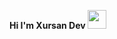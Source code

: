 <strong> Hi I'm Xursan Dev </strong> <img src="https://c.tenor.com/X24gHDQ9OoQAAAAi/grinning-face-with-smiling-eyes-joypixels.gif" width="30"/>



<!--
**xursanddev/xursanddev** is a ✨ _special_ ✨ repository because its `README.md` (this file) appears on your GitHub profile.

Here are some ideas to get you started:

- 🔭 I’m currently working on ...
- 🌱 I’m currently learning ...
- 👯 I’m looking to collaborate on ...
- 🤔 I’m looking for help with ...
- 💬 Ask me about ...
- 📫 How to reach me: ...
- 😄 Pronouns: ...
- ⚡ Fun fact: ...
-->
